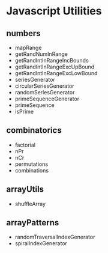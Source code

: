 # Javascript Utilities

## numbers

- mapRange
- getRandNumInRange
- getRandIntInRangeIncBounds
- getRandIntInRangeExcUpBound
- getRandIntInRangeExcLowBound
- seriesGenerator
- circularSeriesGenerator
- randomSeriesGenerator
- primeSequenceGenerator
- primeSequence
- isPrime

## combinatorics

- factorial
- nPr
- nCr
- permutations
- combinations

## arrayUtils

- shuffleArray

## arrayPatterns

- randomTraversalIndexGenerator
- spiralIndexGenerator